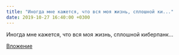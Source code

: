 ```yaml
---
title: "Иногда мне кажется, что вся моя жизнь, сплошной ки..."
date: 2019-10-27 16:40:00 +0300
---
```


Иногда мне кажется, что вся моя жизнь, сплошной киберпанк...

[Вложение](https://vk.com/photo41076938_457245821)
